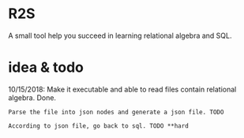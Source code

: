 # R2S
A small tool help you succeed in learning relational algebra and SQL.

# idea & todo
10/15/2018:
  Make it executable and able to read files contain relational algebra. Done.
  
    Parse the file into json nodes and generate a json file. TODO
  
    According to json file, go back to sql. TODO **hard
